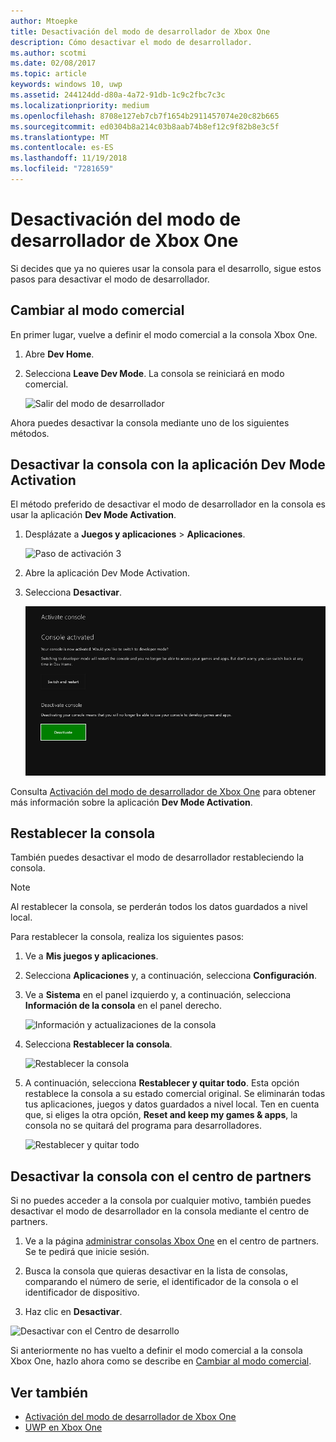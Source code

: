 ```yaml
---
author: Mtoepke
title: Desactivación del modo de desarrollador de Xbox One
description: Cómo desactivar el modo de desarrollador.
ms.author: scotmi
ms.date: 02/08/2017
ms.topic: article
keywords: windows 10, uwp
ms.assetid: 244124dd-d80a-4a72-91db-1c9c2fbc7c3c
ms.localizationpriority: medium
ms.openlocfilehash: 8708e127eb7cb7f1654b2911457074e20c82b665
ms.sourcegitcommit: ed0304b8a214c03b8aab74b8ef12c9f82b8e3c5f
ms.translationtype: MT
ms.contentlocale: es-ES
ms.lasthandoff: 11/19/2018
ms.locfileid: "7281659"
---
```

# <a name="xbox-one-developer-mode-deactivation"></a>Desactivación del modo de desarrollador de Xbox One

Si decides que ya no quieres usar la consola para el desarrollo, sigue estos pasos para desactivar el modo de desarrollador.

## <a name="switch-to-retail-mode"></a>Cambiar al modo comercial

En primer lugar, vuelve a definir el modo comercial a la consola Xbox One.

1. Abre **Dev Home**.

2. Selecciona **Leave Dev Mode**.  La consola se reiniciará en modo comercial.  

   ![Salir del modo de desarrollador](images/devkit-deactivation-1.png)

Ahora puedes desactivar la consola mediante uno de los siguientes métodos.

## <a name="deactivate-your-console-using-the-dev-mode-activation-app"></a>Desactivar la consola con la aplicación Dev Mode Activation

El método preferido de desactivar el modo de desarrollador en la consola es usar la aplicación **Dev Mode Activation**. 

1. Desplázate a **Juegos y aplicaciones** > **Aplicaciones**.
  
   ![Paso de activación 3](images/devkit-deactivation-5.png)    
   
2.  Abre la aplicación Dev Mode Activation.

3.  Selecciona **Desactivar**.
  
    ![Desactivar la consola](images/deactivation-app.png)

Consulta [Activación del modo de desarrollador de Xbox One](devkit-activation.md) para obtener más información sobre la aplicación **Dev Mode Activation**. 

## <a name="reset-your-console"></a>Restablecer la consola

También puedes desactivar el modo de desarrollador restableciendo la consola.  

> [!NOTE]
> Al restablecer la consola, se perderán todos los datos guardados a nivel local.

Para restablecer la consola, realiza los siguientes pasos:

1.  Ve a **Mis juegos y aplicaciones**.

2.  Selecciona **Aplicaciones** y, a continuación, selecciona **Configuración**.

3.  Ve a **Sistema** en el panel izquierdo y, a continuación, selecciona **Información de la consola** en el panel derecho.   
   
    ![Información y actualizaciones de la consola](images/devkit-deactivation-2.png)  
    
4.  Selecciona **Restablecer la consola**.
    
    ![Restablecer la consola](images/devkit-deactivation-3.png)
    
5.  A continuación, selecciona **Restablecer y quitar todo**. Esta opción restablece la consola a su estado comercial original.  Se eliminarán todas tus aplicaciones, juegos y datos guardados a nivel local. Ten en cuenta que, si eliges la otra opción, **Reset and keep my games & apps**, la consola no se quitará del programa para desarrolladores.  
   
    ![Restablecer y quitar todo](images/devkit-deactivation-4.png)

## <a name="deactivate-your-console-using-partner-center"></a>Desactivar la consola con el centro de partners

Si no puedes acceder a la consola por cualquier motivo, también puedes desactivar el modo de desarrollador en la consola mediante el centro de partners.

1. Ve a la página [administrar consolas Xbox One](https://partner.microsoft.com/xboxdevices) en el centro de partners. Se te pedirá que inicie sesión.

2. Busca la consola que quieras desactivar en la lista de consolas, comparando el número de serie, el identificador de la consola o el identificador de dispositivo.  

3. Haz clic en **Desactivar**.  
  
![Desactivar con el Centro de desarrollo](images/devkit-deactivation-6.png)

Si anteriormente no has vuelto a definir el modo comercial a la consola Xbox One, hazlo ahora como se describe en [Cambiar al modo comercial](#switch-to-retail-mode).

## <a name="see-also"></a>Ver también
- [Activación del modo de desarrollador de Xbox One](devkit-activation.md)
- [UWP en Xbox One](index.md)
